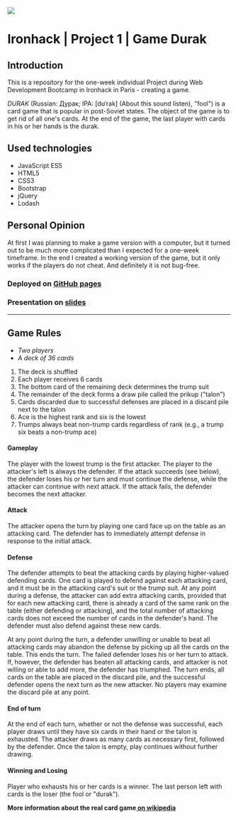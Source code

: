 ![](https://i.imgur.com/1QgrNNw.png)
# Ironhack | Project 1 | Game Durak

## Introduction

This is a repository for the one-week individual Project during Web Development Bootcamp in Ironhack in Paris - creating a game. 

*DURAK*
(Russian: Дурак; IPA: [dʊˈrak] (About this sound listen), "fool") is a card game that is popular in post-Soviet states.
The object of the game is to get rid of all one's cards. At the end of the game, the last player with cards in his or her hands is the durak.

## Used technologies
- JavaScript ES5
- HTML5
- CSS3
- Bootstrap
- jQuery
- Lodash

## Personal Opinion
At first I was planning to make a game version with a computer, but it turned out to be much more complicated than I expected for a one-week timeframe. 
In the end I created a working version of the game, but it only works if the players do not cheat. And definitely it is not bug-free.

### Deployed on [GitHub pages](https://liudmilae.github.io/ironhack-project1-gameDurak/)

### Presentation on [slides](http://slides.com/liudmylaiefremova/title-texttitle-text)
---

## Game Rules

- *Two players*
- *A deck of 36 cards*

1. The deck is shuffled
2. Each player receives 6 cards
3. The bottom card of the remaining deck determines the trump suit
4. The remainder of the deck forms a draw pile called the prikup ("talon") 
5. Cards discarded due to successful defenses are placed in a discard pile next to the talon
6. Ace is the highest rank and six is the lowest 
7. Trumps always beat non-trump cards regardless of rank (e.g., a trump six beats a non-trump ace)

#### Gameplay
The player with the lowest trump is the first attacker. The player to the attacker's left is always the defender.
If the attack succeeds (see below), the defender loses his or her turn and must continue the defense, while the attacker can continue with next attack. If the attack fails, the defender becomes the next attacker.

#### Attack
The attacker opens the turn by playing one card face up on the table as an attacking card.
The defender has to immediately attempt defense in response to the initial attack.

#### Defense
The defender attempts to beat the attacking cards by playing higher-valued defending cards.
One card is played to defend against each attacking card, and it must be in the attacking card's suit or the trump suit.
At any point during a defense, the attacker can add extra attacking cards, provided that for each new attacking card, there is already a card of the same rank on the table (either defending or attacking), and the total number of attacking cards does not exceed the number of cards in the defender's hand. The defender must also defend against these new cards.

At any point during the turn, a defender unwilling or unable to beat all attacking cards may abandon the defense by picking up all the cards on the table. This ends the turn. The failed defender loses his or her turn to attack.
If, however, the defender has beaten all attacking cards, and attacker is not willing or able to add more, the defender has triumphed.
The turn ends, all cards on the table are placed in the discard pile, and the successful defender opens the next turn as the new attacker.
No players may examine the discard pile at any point.

#### End of turn
At the end of each turn, whether or not the defense was successful, each player draws until they have six cards in their hand or the talon is exhausted. The attacker draws as many cards as necessary first, followed by the defender. Once the talon is empty, play continues without further drawing.

#### Winning and Losing
Player who exhausts his or her cards is a winner.
The last person left with cards is the loser (the fool or "durak").


**More information about the real card game[ on wikipedia](https://en.wikipedia.org/wiki/Durak)**
